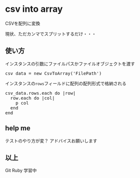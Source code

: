 # csv into array

CSVを配列に変換

現状、ただカンマでスプリットするだけ・・・

## 使い方

インスタンスの引数にファイルパスかファイルオブジェクトを渡す

<pre>
csv_data = new CsvToArray('FilePath')
</pre>

インスタンスの`rows`フィールドに配列の配列形式で格納される

<pre>
csv_data.rows.each do |row|
  row.each do |col|
    p col
  end
end
</pre>

## help me

テストのやり方が変？
アドバイスお願いします

## 以上
Git Ruby 学習中
